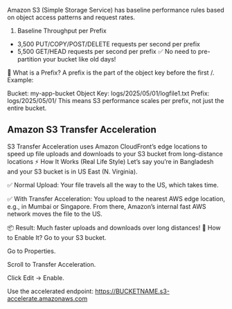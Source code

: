 Amazon S3 (Simple Storage Service) has baseline performance rules based on object access patterns and request rates.
1. Baseline Throughput per Prefix
* 3,500 PUT/COPY/POST/DELETE requests per second per prefix
* 5,500 GET/HEAD requests per second per prefix
✅ No need to pre-partition your bucket like old days!

🧩 What is a Prefix?
A prefix is the part of the object key before the first /.
Example:

Bucket: my-app-bucket
Object Key: logs/2025/05/01/logfile1.txt
Prefix: logs/2025/05/01/
This means S3 performance scales per prefix, not just the entire bucket.

## Amazon S3 Transfer Acceleration
S3 Transfer Acceleration uses Amazon CloudFront’s edge locations to speed up file uploads and downloads to your S3 bucket from long-distance locations
⚡ How It Works (Real Life Style)
Let’s say you’re in Bangladesh and your S3 bucket is in US East (N. Virginia).

✅ Normal Upload:
Your file travels all the way to the US, which takes time.

✅ With Transfer Acceleration:
You upload to the nearest AWS edge location, e.g., in Mumbai or Singapore. From there, Amazon’s internal fast AWS network moves the file to the US.

📦 Result: Much faster uploads and downloads over long distances!
🧪 How to Enable It?
Go to your S3 bucket.

Go to Properties.

Scroll to Transfer Acceleration.

Click Edit → Enable.

Use the accelerated endpoint:
https://BUCKETNAME.s3-accelerate.amazonaws.com
